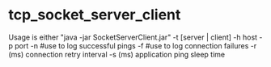 # tcp_socket_server_client

Usage is either "java -jar SocketServerClient.jar"
	-t [server | client]
	-h host 
	-p port 
	-n #use to log successful pings
	-f #use to log connection failures
	-r (ms) connection retry interval
	-s (ms) application ping sleep time
